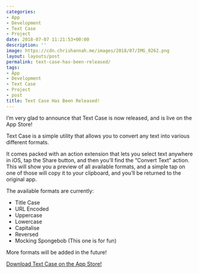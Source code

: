 ```yaml
---
categories:
- App
- Development
- Text Case
- Project
date: 2018-07-07 11:21:53+00:00
description: ''
image: https://cdn.chrishannah.me/images/2018/07/IMG_0262.png
layout: layouts/post
permalink: text-case-has-been-released/
tags:
- App
- Development
- Text Case
- Project
- post
title: Text Case Has Been Released!
---
```


<p>I’m very glad to announce that Text Case is now released, and is live on the App Store!</p>
<p>Text Case is a simple utility that allows you to convert any text into various different formats.</p>
<p>It comes packed with an action extension that lets you select text anywhere in iOS, tap the Share button, and then you’ll find the “Convert Text” action. This will show you a preview of all available formats, and a simple tap on one of those will copy it to your clipboard, and you’ll be returned to the original app.</p>
<p>The available formats are currently:</p>
<ul>
<li>Title Case</li>
<li>URL Encoded</li>
<li>Uppercase</li>
<li>Lowercase</li>
<li>Capitalise</li>
<li>Reversed</li>
<li>Mocking Spongebob (This one is for fun)</li>
</ul>
<p>More formats will be added in the future!</p>
<p><a href="https://itunes.apple.com/us/app/text-case/id1407730596?ls=1&amp;mt=8&amp;at=1010l4Hj">Download Text Case on the App Store!</a></p>